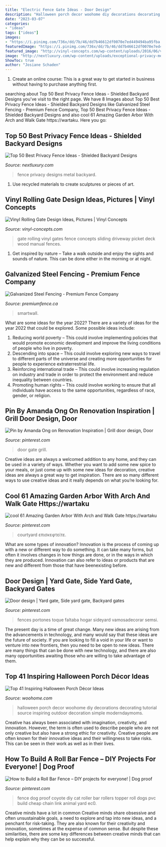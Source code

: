 ```yaml
---
title: "Electric Fence Gate Ideas - Door Design"
description: "Halloween porch decor woohome diy decorations decorating tutorial source inspiring outdoor decoration simple moderndaymoms"
date: "2023-03-07"
categories:
- "ideas"
tags: ["ideas"]
images:
- "https://i.pinimg.com/736x/dd/7b/46/dd7b46612df0070e7ed449494ba95fba.jpg"
featuredImage: "https://i.pinimg.com/736x/dd/7b/46/dd7b46612df0070e7ed449494ba95fba.jpg"
featured_image: "http://vinyl-concepts.com/wp-content/uploads/2016/06/vinyl-rolling-gate-09.jpg"
image: "http://nextluxury.com/wp-content/uploads/exceptional-privacy-metal-fence-ideas.jpg"
ShowToc: true
author: "Josiane Schaden"
---
```



1. Create an online course: This is a great way to get started in business without having to purchase anything first.

	

		
searching about Top 50 Best Privacy Fence Ideas - Shielded Backyard Designs you've visit to the right page. We have 8 Images about Top 50 Best Privacy Fence Ideas - Shielded Backyard Designs like Galvanized Steel Fencing - Premium Fence Company, Top 50 Best Privacy Fence Ideas - Shielded Backyard Designs and also cool 61 Amazing Garden Arbor With Arch and Walk Gate https://wartaku. Here you go:
		
    
## Top 50 Best Privacy Fence Ideas - Shielded Backyard Designs

<img loading=lazy src="http://nextluxury.com/wp-content/uploads/exceptional-privacy-metal-fence-ideas.jpg" onerror="this.onerror=null;this.src='https://tse2.mm.bing.net/th?id=OIP.it2z2fi28YOc71talg1OOgHaHa&amp;pid=15.1';" alt="Top 50 Best Privacy Fence Ideas - Shielded Backyard Designs">

_Source: nextluxury.com_

>fence privacy designs metal backyard. 

	

1. Use recycled materials to create sculptures or pieces of art.

    
## Vinyl Rolling Gate Design Ideas, Pictures | Vinyl Concepts

<img loading=lazy src="http://vinyl-concepts.com/wp-content/uploads/2016/06/vinyl-rolling-gate-09.jpg" onerror="this.onerror=null;this.src='https://tse1.mm.bing.net/th?id=OIP.TJ8bFhL3s2JdiF_VrALxyAHaFj&amp;pid=15.1';" alt="Vinyl Rolling Gate Design Ideas, Pictures | Vinyl Concepts">

_Source: vinyl-concepts.com_

>gate rolling vinyl gates fence concepts sliding driveway picket deck wood manual fences. 

	

1. Get inspired by nature – Take a walk outside and enjoy the sights and sounds of nature. This can be done either in the morning or at night.

    
## Galvanized Steel Fencing - Premium Fence Company

<img loading=lazy src="https://premiumfence.ca/wp-content/uploads/2020/02/combo-tile.jpg" onerror="this.onerror=null;this.src='https://tse4.mm.bing.net/th?id=OIP.6Wd65QgXGhMujuZyIIw5qwHaE8&amp;pid=15.1';" alt="Galvanized Steel Fencing - Premium Fence Company">

_Source: premiumfence.ca_

>smartwall. 

	

What are some ideas for the year 2022?
There are a variety of ideas for the year 2022 that could be explored. Some possible ideas include: 
1. Reducing world poverty – This could involve implementing policies that would promote economic development and improve the living conditions of people who live in poverty. 
2. Descending into space – This could involve exploring new ways to travel to different parts of the universe and creating more opportunities for people to experience extraterrestrial life. 
3. Reinforcing international trade – This could involve increasing regulation on industry and trade in order to protect the environment and reduce inequality between countries. 
4. Promoting human rights – This could involve working to ensure that all individuals have access to the same opportunities, regardless of race, gender, or religion.

    
## Pin By Amanda Ong On Renovation Inspiration | Grill Door Design, Door

<img loading=lazy src="https://i.pinimg.com/736x/5a/b1/3e/5ab13e4b39f7cecb0439b027e0ef724b--front-gates-vintage-homes.jpg" onerror="this.onerror=null;this.src='https://tse2.mm.bing.net/th?id=OIP.dk1_69izSmcn6llfmIlspQHaMm&amp;pid=15.1';" alt="Pin by Amanda Ong on Renovation Inspiration | Grill door design, Door">

_Source: pinterest.com_

>door gate grill. 

	

Creative ideas are always a welcomed addition to any home, and they can be used in a variety of ways. Whether you want to add some new spice to your meals, or just come up with some new ideas for decoration, creative ideas are always a great way to get inspiration. There are so many different ways to use creative ideas and it really depends on what you’re looking for.

    
## Cool 61 Amazing Garden Arbor With Arch And Walk Gate Https://wartaku

<img loading=lazy src="https://i.pinimg.com/736x/dd/7b/46/dd7b46612df0070e7ed449494ba95fba.jpg" onerror="this.onerror=null;this.src='https://tse3.mm.bing.net/th?id=OIP.Jb2iKg3XYj3PH6vmQCxfBAHaQH&amp;pid=15.1';" alt="cool 61 Amazing Garden Arbor With Arch and Walk Gate https://wartaku">

_Source: pinterest.com_

>courtyard επισκεφτείτε. 

	

What are some types of innovation?
Innovation is the process of coming up with a new or different way to do something. It can take many forms, but often it involves changes in how things are done, or in the ways in which they are produced. Innovation can also refer to ideas or products that are new and different from those that have beenexisting before.

    
## Door Design | Yard Gate, Side Yard Gate, Backyard Gates

<img loading=lazy src="https://i.pinimg.com/736x/d1/ef/92/d1ef926c64db480feaf31f3d1258453b.jpg" onerror="this.onerror=null;this.src='https://tse4.mm.bing.net/th?id=OIP.6DOVj86ckGtvidaI5iWPMgAAAA&amp;pid=15.1';" alt="Door design | Yard gate, Side yard gate, Backyard gates">

_Source: pinterest.com_

>fences portones toque faltaba hogar sideyard vamosadecorar semsi. 

	

The present day is a time of great change. Many new ideas are arising from the advancements in technology, and many would say that these ideas are the future of society. If you are looking to fill a void in your life or want to venture into new frontiers, then you need to be open to new ideas. There are many things that can be done with new technology, and there are also many opportunities awaiting those who are willing to take advantage of them.

    
## Top 41 Inspiring Halloween Porch Décor Ideas

<img loading=lazy src="http://www.woohome.com/wp-content/uploads/2014/10/Halloween-porch-ideas-37.jpg" onerror="this.onerror=null;this.src='https://tse1.mm.bing.net/th?id=OIP.1F-cSjoOzC8dWx68-DJnBwHaJ3&amp;pid=15.1';" alt="Top 41 Inspiring Halloween Porch Décor Ideas">

_Source: woohome.com_

>halloween porch decor woohome diy decorations decorating tutorial source inspiring outdoor decoration simple moderndaymoms. 

	

Creative has always been associated with imagination, creativity, and innovation. However, the term is often used to describe people who are not only creative but also have a strong ethic for creativity. Creative people are often known for their innovative ideas and their willingness to take risks. This can be seen in their work as well as in their lives.

    
## How To Build A Roll Bar Fence – DIY Projects For Everyone! | Dog Proof

<img loading=lazy src="https://i.pinimg.com/736x/a1/94/1a/a1941a60341601caff6b7734553da3df.jpg" onerror="this.onerror=null;this.src='https://tse3.mm.bing.net/th?id=OIP.6Rkv1SrsRrl_C3xMdOderAHaJ3&amp;pid=15.1';" alt="How to Build a Roll Bar Fence – DIY projects for everyone! | Dog proof">

_Source: pinterest.com_

>fence dog proof coyote diy cat roller bar rollers topper roll dogs pvc build cheap chain link animal yard ec0. 

	

Creative minds have a lot in common
Creative minds share obsessive and often unsustainable goals, a need to explore and tap into new ideas, and a penchant for risk-taking. They are also known for their creativity and innovation, sometimes at the expense of common sense. But despite these similarities, there are some key differences between creative minds that can help explain why they can be so successful.

